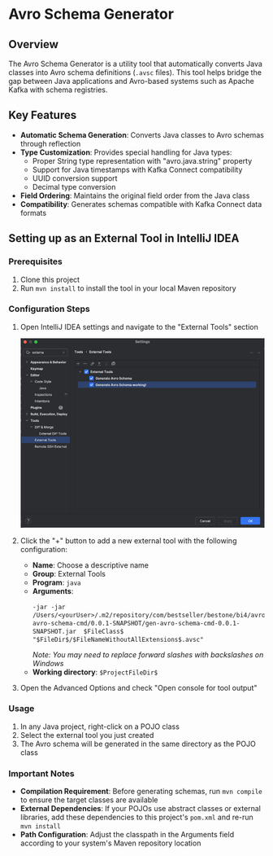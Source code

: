 # Avro Schema Generator

## Overview

The Avro Schema Generator is a utility tool that automatically converts Java classes into Avro schema definitions (`.avsc` files). This tool helps bridge the gap between Java applications and Avro-based systems such as Apache Kafka with schema registries.

## Key Features

- **Automatic Schema Generation**: Converts Java classes to Avro schemas through reflection
- **Type Customization**: Provides special handling for Java types:
    - Proper String type representation with "avro.java.string" property
    - Support for Java timestamps with Kafka Connect compatibility
    - UUID conversion support
    - Decimal type conversion
- **Field Ordering**: Maintains the original field order from the Java class
- **Compatibility**: Generates schemas compatible with Kafka Connect data formats

## Setting up as an External Tool in IntelliJ IDEA

### Prerequisites
1. Clone this project
2. Run `mvn install` to install the tool in your local Maven repository

### Configuration Steps

1. Open IntelliJ IDEA settings and navigate to the "External Tools" section

   ![External Tools Settings](img.png)

2. Click the "+" button to add a new external tool with the following configuration:
    - **Name**: Choose a descriptive name
    - **Group**: External Tools
    - **Program**: `java`
    - **Arguments**:
      ```
      -jar -jar /Users/<yourUser>/.m2/repository/com/bestseller/bestone/bi4/avroschemagenerator/gen-avro-schema-cmd/0.0.1-SNAPSHOT/gen-avro-schema-cmd-0.0.1-SNAPSHOT.jar  $FileClass$ "$FileDir$/$FileNameWithoutAllExtensions$.avsc"
      ```
      *Note: You may need to replace forward slashes with backslashes on Windows*
    - **Working directory**: `$ProjectFileDir$`

3. Open the Advanced Options and check "Open console for tool output"

### Usage

1. In any Java project, right-click on a POJO class
2. Select the external tool you just created
3. The Avro schema will be generated in the same directory as the POJO class

### Important Notes

- **Compilation Requirement**: Before generating schemas, run `mvn compile` to ensure the target classes are available
- **External Dependencies**: If your POJOs use abstract classes or external libraries, add these dependencies to this project's `pom.xml` and re-run `mvn install`
- **Path Configuration**: Adjust the classpath in the Arguments field according to your system's Maven repository location